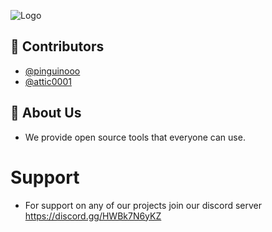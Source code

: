 
![Logo](https://i.imgur.com/lKKfqD0.png)


## 🔨 Contributors

- [@pinguinooo](https://www.github.com/pinguinooo)
- [@attic0001](https://www.github.com/attic0001)






## 📂 About Us

- We provide open source tools that everyone can use.

# Support

- For support on any of our projects join our discord server https://discord.gg/HWBk7N6yKZ
